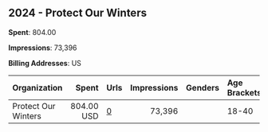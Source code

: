 ## 2024 - Protect Our Winters 
**Spent**: 804.00

**Impressions**: 73,396

**Billing Addresses**: US

|Organization|Spent|Urls|Impressions|Genders|Age Brackets|Country Codes|
|:---|---:|:---|---:|:---|:---|:---|
|Protect Our Winters|804.00 USD|[0](https://www.snap.com/political-ads/asset/8b8d8fa03574243bc2173db6ff8539f5930318bd0c978445629c8839537af578?mediaType=mov)|73,396||18-40|united states|
